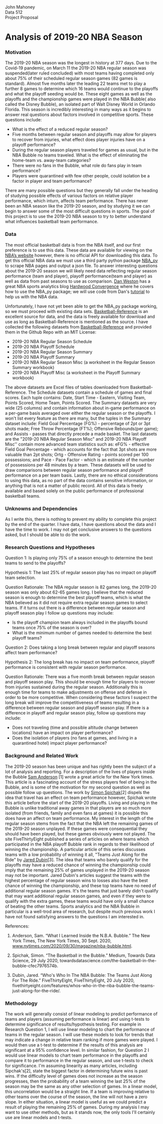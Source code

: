 John Mahoney\
Data 512\
Project Proposal

# Analysis of 2019-20 NBA Season

### Motivation
The 2019-20 NBA season was the longest in history at 377 days. Due to the Covid-19 pandemic, on March 11 the 2019-20 NBA regular season was suspended(later ruled concluded) with most teams having completed only about 75% of their scheduled regular season games (82 games is standard). Almost five months later the leading 22 teams met to play a further 8 games to determine which 16 teams would continue to the playoffs and what the playoff seeding would be. These eight games as well as the playoffs and the championship games were played in the NBA Bubble( also called the Disney Bubble), an isolated part of Walt Disney World in Orlando Florida. This season is incredibly interesting in many ways as it begins to answer real questions about factors involved in competitive sports. These questions include: 

* What is the effect of a reduced regular season?
* Five months between regular season and playoffs may allow for players to recover from injuries, what effect does player injuries have on a playoff performance?
* During the regular season players traveled for games as usual, but in the NBA Bubble no teams traveled. What is the effect of eliminating the home-team vs. away-team categories?
* There were no fans in the Bubble, what role do fans play in team performance?
* Players were quarantined with few other people, could isolation be a factor in player and team performance?

There are many possible questions but they generally fall under the heading of studying possible effects of various factors on relative player performance, which inturn, affects team performance. There has never been an NBA season like the 2019-20 season, and by studying it we can begin to answer some of the most difficult questions in sports. The goal of this project is to use the 2019-20 NBA season to try to better understand what influences basketball team performance.

### Data

The most official basketball data is from the NBA itself, and our first preference is to use this data. These data are available for viewing on the [NBA’s website](https://www.nba.com/stats/ "NBA stats") however, there is no official API for downloading this data. To get this official NBA data we must use a third party python package [NBA_py](https://github.com/seemethere/nba_py "NBA_py github") to scrape NBA pages and output a json file. To answer interesting questions about the 2019-20 season we will likely need data reflecting regular season performance (team and player), playoff performance(team and player) as well as data from past seasons to use as comparison. [Dan Weston](https://medium.com/@dwatson828) has a great NBA sports analytics blog [Hardwood Convergence](https://medium.com/hardwood-convergence) where he covers how to use the NBA_py package; we will use code from Dan's [tutorial](https://medium.com/hardwood-convergence/move-over-scraping-pulling-nba-data-with-nba-py-3d68e621ba1) to help us with the NBA data.

Unfortunately, I have not yet been able to get the NBA_py package working, so we must proceed with existing data sets. [Basketball-Reference](https://www.basketball-reference.com/leagues/NBA_2020_games.html) is an excellent source for data, and the data is freely available for download and use as long as Basketball-Reference is mentioned as the source. I have collected the following datasets from [Basketball-Reference](https://www.basketball-reference.com/leagues/NBA_2020_games.html) and provided them in the Github Repo with an MIT License:

* 2019-20 NBA Regular Season Schedule
* 2019-20 NBA Playoff Schedule
* 2019-20 NBA Regular Season Summary
* 2019-20 NBA Playoff Summary
* 2019-20 NBA Regular Season Misc (a worksheet in the Regular Season Summary workbook)
* 2019-20 NBA Playoff Misc (a worksheet in the Playoff Summary workbook)


The above datasets are Excel files of tables downloaded from Basketball-Reference. The Schedule datasets contain a schedule of games and final scores. Each tuple contains: Date, Start Time - Eastern, Visiting Team, Points Scored, Home Team, Points Scored. The Summary datasets are very wide (25 columns) and contain information about in-game performance on a per-game basis averaged over either the regular season or the playoffs. I won't list every feature as there are many, but the tuples in the Summary dataset include: Field Goal Percentage (FG%) - percentage of 2pt or 3pt shots made; Free Throw Percentage (FT%); Offensive Rebounds(per game); and Assists - passes that directly precede a made basket. The last datasets are the "2019-20 NBA Regular Season Misc" and 2019-20 NBA Playoff Misc'' contain more advanced team statistics such as: eFG% - effective Field Goal Percentage - which accounts for the fact that 3pt shots are more valuable than 2pt shots; Ortg - Offensive Rating - points scored per 100 possessions; and Pace - Pace Factor - which is an estimate of the number of possessions per 48 minutes by a team. These datasets will be used to draw comparisons between regular season performance and playoff performance on a per team basis. Lastly, there are no ethical considerations to using this data, as no part of the data contains sensitive information, or anything that is not a matter of public record. All of this data is freely available and based solely on the public performance of professional basketball teams. 

### Unknowns and Dependencies

As I write this, there is nothing to prevent my ability to complete this project by the end of the quarter. I have data, I have questions about the data and I have the time to work. I may not get conclusive answers to the questions asked, but I should be able to do the work.

### Research Questions and Hypotheses

Question 1: Is playing only 75% of a season enough to determine the best teams to send to the playoffs?

Hypothesis 1: The last 25% of regular season play has no impact on playoff team selection.

Question Rationale: The NBA regular season is 82 games long, the 2019-20 season was only about 62-65 games long. I believe that the reduced season is enough to determine the best playoff teams, which is what the NBA believed as it did not require extra regular season games to select teams. If it turns out there is a difference between regular season and playoff season play I follow up questions may include:

* Is the playoff champion team always included in the playoffs bound teams once 75% of the season is over?
* What is the minimum number of games needed to determine the best playoff teams?

Question 2: Does taking a long break between regular and playoff seasons affect team performance?

Hypothesis 2: The long break has no impact on team performance, playoff performance is consistent with regular season performance.

Question Rationale: There was a five month break between regular season and playoff season play. This should be enough time for players to recover from injuries sustained during the regular season. Additionally this is enough time for teams to make adjustments on offense and defense in order to be more competitive. When considering these factors I suspect the long break will improve the competitiveness of teams resulting in a difference between regular season and playoff season play. If there is a difference in playoff and regular season play, follow up questions may include:

* Does not traveling (time and possible altitude change between locations) have an impact on player performance?
* Does the isolation of players (no fans at games, and living in a quarantined hotel) impact player performance?

### Background and Related Work

The 2019-20 season has been unique and has rightly been the subject of a lot of analysis and reporting. For a description of the lives of players inside the Bubble [Sam Anderson](https://www.nytimes.com/2020/09/30/magazine/nba-bubble.html) [1] wrote a great article for the New York times. This article is a fascinating account of the stress players feel of being in the Bubble, and is some of the motivation for my second question as well as possible follow up questions. The work by [Simon Spichak](https://towardsdatascience.com/the-basketball-in-the-bubble-cfec7976574b)[2] dispels the idea that travel has an effect on team performance however, Spichak wrote this article before the start of the 2019-20 playoffs. Living and playing in the Bubble is unlike traditional away games in that players are so much more isolated (from friends, family and even fans at games) it is possible this does have an affect on team performance. My interest in the length of the regular season stems from the fact that the NBA left the remaining games of the 2019-20 season unplayed. If these games were consequential they should have been played, but these games obviously were not played. The site FiveThirtyEight published a series of articles on  where teams which participated in the NBA playoff Bubble rank in regards to their likelihood of winning the championship. A particular article of this series discusses teams with a low probability of winning it all, "Teams Just Along for the Ride" by [Jared Dubin](https://fivethirtyeight.com/features/whos-who-in-the-nba-bubble-the-teams-just-along-for-the-ride/)[3]. The idea that teams who barely qualify for the playoffs may have a reduced chance of winning the championship could imply that the remaining 25% of games unplayed in the 2019-20 season may not be important.  Jared Dubin's articles suggest the teams with the highest percentage of regular season wins to losses also have the best chance of winning the championship, and these top teams have no need of additional regular season games. It's the teams that just barely didn't qualify that may want additional regular season games, and even if they were to qualify with the extra games, these teams would have only a small chance of beating the other teams. Sports analytics and the NBA Bubble in particular is a well-trod area of research, but despite much previous work I have not found satisfying answers to the questions I am interested in.

References:

1. Anderson, Sam. “What I Learned Inside the N.B.A. Bubble.” The New York Times, The New York Times, 30 Sept. 2020, www.nytimes.com/2020/09/30/magazine/nba-bubble.html.

2. Spichak, Simon. “The Basketball in the Bubble.” Medium, Towards Data Science, 29 July 2020, towardsdatascience.com/the-basketball-in-the-bubble-cfec7976574b.

3. Dubin, Jared. “Who's Who In The NBA Bubble: The Teams Just Along For The Ride.” FiveThirtyEight, FiveThirtyEight, 20 July 2020, fivethirtyeight.com/features/whos-who-in-the-nba-bubble-the-teams-just-along-for-the-ride/.

### Methodology

The work will generally consist of linear modeling to predict performance of teams and players (assuming performance is linear) and using t-tests to determine significance of results/hypothesis testing. For example in Research Question 1, I will use linear modeling to chart the performance of teams in the regular season. I will use these models to look for trends that may indicate a change in relative team ranking if more games were played. I would then use a t-test to determine if the results of this analysis are significant at a 95% confidence level. In similar fashion, for Question 2 I would use linear models to chart team performance in the playoffs and compare it to performance in the regular season, and use t-tests to check for significance. I'm assuming linearity as many articles, including Sipchak's[2], state the biggest factor in determining future wins is past wins. If the difficulty level of games does not increase as the season progresses, then the probability of a team winning the last 25% of the season may be the same as any other selection of games. In a linear model, this uncorrelation would be a straight line. If a team is improving relative to other teams over the course of the season, the line will not have a zero slope. In either situation, a linear model is useful as we could predict a result of playing the remaining 25% of games. During my analysis I may want to use other methods, but as it stands now, the only tools I'll certainly use are linear models and t-tests.
